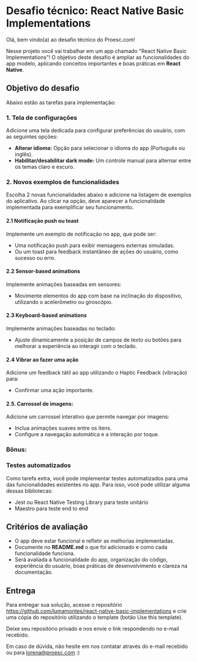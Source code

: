 # **Desafio técnico: React Native Basic Implementations**

Olá, bem vindo(a) ao desafio técnico do Proesc.com!

Nesse projeto você vai trabalhar em um app chamado "React Native Basic Implementations"! O objetivo deste desafio é ampliar as funcionalidades do app modelo, aplicando conceitos importantes e boas práticas em **React Native**. 


## Objetivo do desafio
Abaixo estão as tarefas para implementação:

### **1. Tela de configurações**
Adicione uma tela dedicada para configurar preferências do usuário, com as seguintes opções:
- **Alterar idioma:** Opção para selecionar o idioma do app (Português ou inglês).
- **Habilitar/desabilitar dark mode:** Um controle manual para alternar entre os temas claro e escuro.

### 2. Novos exemplos de funcionalidades
Escolha 2 novas funcionalidades abaixo e adicione na listagem de exemplos do aplicativo. Ao clicar na opção, deve aparecer a funcionalidade implementada para exemplificar seu funcionamento.
#### 2.1 Notificação push ou toast
Implemente um exemplo de notificação no app, que pode ser:
- Uma notificação push para exibir mensagens externas simuladas.
- Ou um toast para feedback instantâneo de ações do usuário, como sucesso ou erro.

#### 2.2 Sensor-based animations
Implemente animações baseadas em sensores:
- Movimente elementos do app com base na inclinação do dispositivo, utilizando o acelerômetro ou giroscópio.

#### 2.3 Keyboard-based animations
Implemente animações baseadas no teclado:
- Ajuste dinamicamente a posição de campos de texto ou botões para melhorar a experiência ao interagir com o teclado.

#### 2.4 Vibrar ao fazer uma ação
Adicione um feedback tátil ao app utilizando o Haptic Feedback (vibração) para:
- Confirmar uma ação importante.

#### 2.5. Carrossel de imagens:
Adicione um carrossel interativo que permite navegar por imagens:
- Inclua animações suaves entre os itens.
- Configure a navegação automática e a interação por toque.

### Bônus:
### Testes automatizados
Como tarefa extra, você pode implementar testes automatizados para uma das funcionalidades existentes no app. Para isso, você pode utilizar alguma dessas bibliotecas:
- Jest ou React Native Testing Library para teste unitário
- Maestro para teste end to end

## Critérios de avaliação
- O app deve estar funcional e refletir as melhorias implementadas.
- Documente no **README.md** o que foi adicionado e como cada funcionalidade funciona.
- Será avaliada a funcionalidade do app, organização do código, experiência do usuário, boas práticas de desenvolvimento e clareza na documentação.
  
## Entrega
Para entregar sua solução, acesse o repositório https://github.com/lumamontes/react-native-basic-implementations e crie uma cópia do repositório utilizando o template (botão Use this template).

Deixe seu repositório privado e nos envie o link respondendo no e-mail recebido.

Em caso de dúvida, não hesite em nos contatar através do e-mail recebido ou para lorena@proesc.com :)

